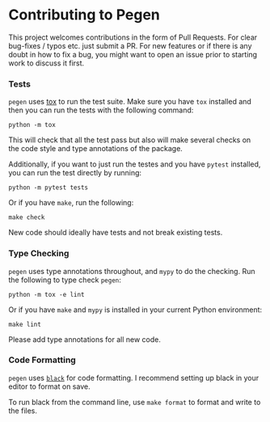 # Contributing to Pegen

This project welcomes contributions in the form of Pull Requests.
For clear bug-fixes / typos etc. just submit a PR.
For new features or if there is any doubt in how to fix a bug, you might want
to open an issue prior to starting work to discuss it first.

### Tests

`pegen` uses [tox](https://pypi.org/project/tox/) to run the test suite. Make sure
you have `tox` installed and then you can run the tests with the following command:

```
python -m tox
```

This will check that all the test pass but also will make several checks on the code style
and type annotations of the package.

Additionally, if you want to just run the testes and you have `pytest` installed, you can run
the test directly by running:

```
python -m pytest tests
```

Or if you have `make`, run the following:

```
make check
```

New code should ideally have tests and not break existing tests.

### Type Checking

`pegen` uses type annotations throughout, and `mypy` to do the checking.
Run the following to type check `pegen`:

```
python -m tox -e lint
```

Or if you have `make` and `mypy` is installed in your current Python environment:

```
make lint
```

Please add type annotations for all new code.

### Code Formatting

`pegen` uses [`black`](https://github.com/psf/black) for code formatting.
I recommend setting up black in your editor to format on save.

To run black from the command line, use `make format` to format and write to the files.
